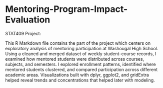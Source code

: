 # Mentoring-Program-Impact-Evaluation

STAT409 Project:

This R Markdown file contains the part of the project which centers on exploratory analysis of mentoring participation at Washougal High School. Using a cleaned and merged dataset of weekly student–course records, I examined how mentored students were distributed across courses, subjects, and semesters. I explored enrollment patterns, identified where mentored students clustered, and compared participation across different academic areas. Visualizations built with dplyr, ggplot2, and gridExtra helped reveal trends and concentrations that helped later with modeling.

